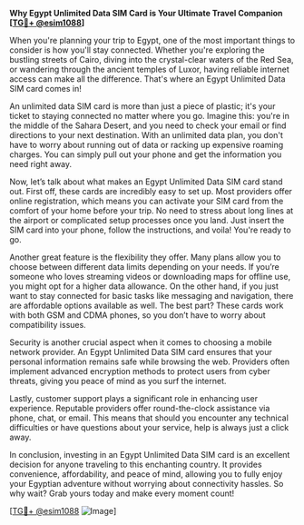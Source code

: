 **Why Egypt Unlimited Data SIM Card is Your Ultimate Travel Companion [[TG💪+ @esim1088](https://t.me/s/esim1088)]**

When you're planning your trip to Egypt, one of the most important things to consider is how you'll stay connected. Whether you're exploring the bustling streets of Cairo, diving into the crystal-clear waters of the Red Sea, or wandering through the ancient temples of Luxor, having reliable internet access can make all the difference. That's where an Egypt Unlimited Data SIM card comes in! 

An unlimited data SIM card is more than just a piece of plastic; it's your ticket to staying connected no matter where you go. Imagine this: you're in the middle of the Sahara Desert, and you need to check your email or find directions to your next destination. With an unlimited data plan, you don't have to worry about running out of data or racking up expensive roaming charges. You can simply pull out your phone and get the information you need right away.

Now, let’s talk about what makes an Egypt Unlimited Data SIM card stand out. First off, these cards are incredibly easy to set up. Most providers offer online registration, which means you can activate your SIM card from the comfort of your home before your trip. No need to stress about long lines at the airport or complicated setup processes once you land. Just insert the SIM card into your phone, follow the instructions, and voila! You're ready to go.

Another great feature is the flexibility they offer. Many plans allow you to choose between different data limits depending on your needs. If you’re someone who loves streaming videos or downloading maps for offline use, you might opt for a higher data allowance. On the other hand, if you just want to stay connected for basic tasks like messaging and navigation, there are affordable options available as well. The best part? These cards work with both GSM and CDMA phones, so you don’t have to worry about compatibility issues.

Security is another crucial aspect when it comes to choosing a mobile network provider. An Egypt Unlimited Data SIM card ensures that your personal information remains safe while browsing the web. Providers often implement advanced encryption methods to protect users from cyber threats, giving you peace of mind as you surf the internet.

Lastly, customer support plays a significant role in enhancing user experience. Reputable providers offer round-the-clock assistance via phone, chat, or email. This means that should you encounter any technical difficulties or have questions about your service, help is always just a click away.

In conclusion, investing in an Egypt Unlimited Data SIM card is an excellent decision for anyone traveling to this enchanting country. It provides convenience, affordability, and peace of mind, allowing you to fully enjoy your Egyptian adventure without worrying about connectivity hassles. So why wait? Grab yours today and make every moment count! 

[[TG💪+ @esim1088](https://t.me/s/esim1088) ![Image](https://i.postimg.cc/Y0z9fWf4/image.png)]